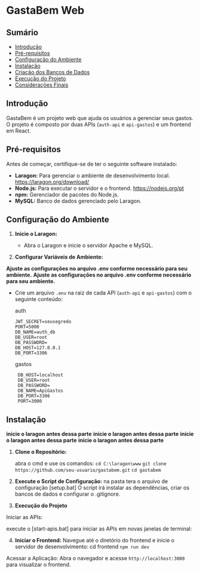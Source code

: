 # GastaBem Web

## Sumário

- [Introdução](#introdução)
- [Pré-requisitos](#pré-requisitos)
- [Configuração do Ambiente](#configuração-do-ambiente)
- [Instalação](#instalação)
- [Criação dos Bancos de Dados](#criação-dos-bancos-de-dados)
- [Execução do Projeto](#execução-do-projeto)
- [Considerações Finais](#considerações-finais)

## Introdução

GastaBem é um projeto web que ajuda os usuários a gerenciar seus gastos. O projeto é composto por duas APIs (`auth-api` e `api-gastos`) e um frontend em React.

## Pré-requisitos

Antes de começar, certifique-se de ter o seguinte software instalado:

- **Laragon:** Para gerenciar o ambiente de desenvolvimento local. https://laragon.org/download/
- **Node.js:** Para executar o servidor e o frontend. https://nodejs.org/pt
- **npm:** Gerenciador de pacotes do Node.js. 
- **MySQL:** Banco de dados gerenciado pelo Laragon.

## Configuração do Ambiente

1. **Inicie o Laragon:**
   - Abra o Laragon e inicie o servidor Apache e MySQL.

2. **Configurar Variáveis de Ambiente:**

**Ajuste as configurações no arquivo .env conforme necessário para seu ambiente.**
**Ajuste as configurações no arquivo .env conforme necessário para seu ambiente.**

   - Crie um arquivo `.env` na raiz de cada API (`auth-api` e `api-gastos`) com o seguinte conteúdo:

     auth
     ```
     JWT_SECRET=seusegredo
     PORT=5000
     DB_NAME=auth_db
     DB_USER=root
     DB_PASSWORD=
     DB_HOST=127.0.0.1
     DB_PORT=3306
     ```
      gastos
     ```
      DB_HOST=localhost
      DB_USER=root
      DB_PASSWORD=
      DB_NAME=ApiGastos
      DB_PORT=3306
      PORT=3000
     ```

## Instalação

**inicie o laragon antes dessa parte**
**inicie o laragon antes dessa parte**
**inicie o laragon antes dessa parte**
**inicie o laragon antes dessa parte**


1. **Clone o Repositório:**

   abra o cmd e use os comandos:
   ` cd C:\laragon\www `
   ` git clone https://github.com/seu-usuario/gastabem.git `
   ` cd gastabem `

2. **Execute o Script de Configuração:**
na pasta tera o arquivo de configuração [setup.bat]
O script irá instalar as dependências, criar os bancos de dados e configurar o .gitignore.

3. **Execução do Projeto**

Iniciar as APIs:

execute o [start-apis.bat] para iniciar as APIs em novas janelas de terminal:


4. **Iniciar o Frontend:**
Navegue até o diretório do frontend e inicie o servidor de desenvolvimento:
cd frontend
` npm run dev `

Acessar a Aplicação:
Abra o navegador e acesse ` http://localhost:3000 ` para visualizar o frontend.


